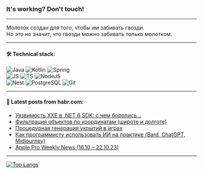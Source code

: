 ### It's working? Don't touch!

---
Молоток создан для того, чтобы им забивать гвозди. <br>
Но это не значит, что гвозди можно забивать только молотком.

---

#### 🛠️ Technical stack:

![Java](https://img.shields.io/badge/Java-informational?logo=Oracle&style=flat&logoColor=white&color=FF4500)
![Kotlin](https://img.shields.io/badge/Kotlin-informational?logo=Kotlin&style=flat&logoColor=white&color=774D97)
![Spring](https://img.shields.io/badge/SpringBoot-informational?logo=SpringBoot&style=flat&logoColor=white&color=6DB33F) <br>
![JS](https://img.shields.io/badge/JS-informational?logo=javaScript&style=flat&logoColor=black&color=F7Df1E)
![TS](https://img.shields.io/badge/TypeScript-informational?logo=typeScript&style=flat&logoColor=black&color=0667A8)
![NodeJS](https://img.shields.io/badge/NodeJS-informational?logo=node.js&style=flat&logoColor=white&color=70A760) <br>
![Nest](https://img.shields.io/badge/NestJS-informational?logo=NestJS&style=flat&logoColor=white&color=E0234E)
![PostgreSQL](https://img.shields.io/badge/PostgreSQL-informational?logo=PostgreSQL&style=flat&logoColor=white&color=DAA520)
![Git](https://img.shields.io/badge/Git-informational?logo=git&style=flat&logoColor=white&color=778899)

___

#### 💬 Latest posts from habr.com:

<!-- BLOG-POST-LIST:START -->
- [Уязвимость XXE в .NET 6 SDK: с чем боролись…](https://habr.com/ru/articles/769714/?utm_source=habrahabr&utm_medium=rss&utm_campaign=769714)
- [Фильтрация объектов по координатам &lpar;широте и долготе&rpar;](https://habr.com/ru/articles/769708/?utm_source=habrahabr&utm_medium=rss&utm_campaign=769708)
- [Процедурная генерация укрытий в играх](https://habr.com/ru/articles/769696/?utm_source=habrahabr&utm_medium=rss&utm_campaign=769696)
- [Как программисту использовать ИИ на практике &lpar;Bard, ChatGPT, Midjourney&rpar;](https://habr.com/ru/articles/769128/?utm_source=habrahabr&utm_medium=rss&utm_campaign=769128)
- [Apple Pro Weekly News &lpar;16.10 – 22.10.23&rpar;](https://habr.com/ru/articles/769400/?utm_source=habrahabr&utm_medium=rss&utm_campaign=769400)
<!-- BLOG-POST-LIST:END -->

---
[![Top Langs](https://github-readme-stats-git-master-advtsetting-gmailcom.vercel.app/api/top-langs/?username=zloylis&langs_count=10&hide_title=false&title_color=e6edf3&size_weight=0.5&count_weight=0.5&layout=compact&hide_border=true&theme=dracula)](https://github.com/zloylis)

<!-- ![GitHub stats](https://github-readme-stats-git-master-advtsetting-gmailcom.vercel.app/api?username=zloylis&show_icons=true&hide_border=true&theme=dracula&hide_title=true&include_all_commits=true&count_private=true&hide=contribs&hide_rank=true) -->

